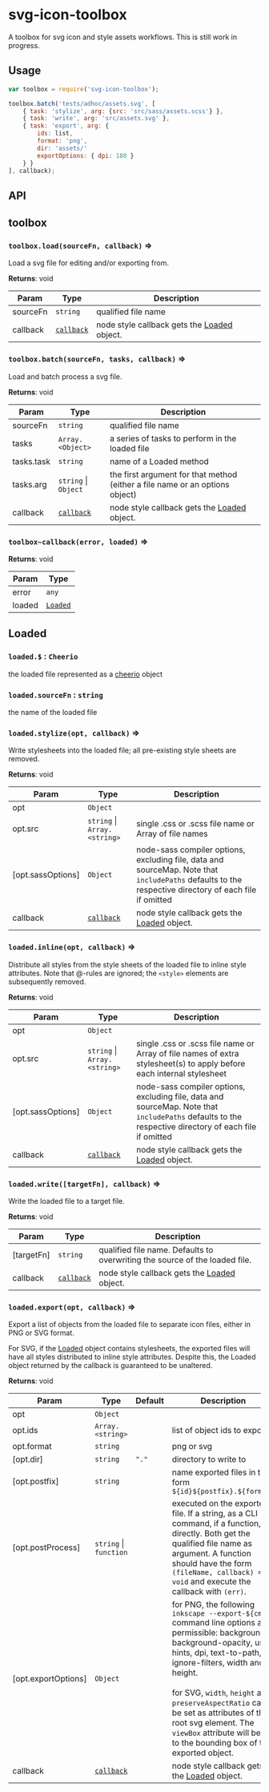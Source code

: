 # svg-icon-toolbox

A toolbox for svg icon and style assets workflows. This is still
work in progress.

## Usage

```js
var toolbox = require('svg-icon-toolbox');

toolbox.batch('tests/adhoc/assets.svg', [
    { task: 'stylize', arg: {src: 'src/sass/assets.scss'} },
    { task: 'write', arg: 'src/assets.svg' },
    { task: 'export', arg: {
        ids: list,
        format: 'png',
        dir: 'assets/'
        exportOptions: { dpi: 180 }
    } }
], callback);
```

## API

<a name="module_toolbox"></a>

## toolbox
<a name="module_toolbox.load"></a>

### `toolbox.load(sourceFn, callback)` ⇒
Load a svg file for editing and/or exporting from.

**Returns**: void  

| Param | Type | Description |
| --- | --- | --- |
| sourceFn | <code>string</code> | qualified file name |
| callback | <code>[callback](#module_toolbox..callback)</code> | node style callback gets the     [Loaded](#Loaded) object. |

<a name="module_toolbox.batch"></a>

### `toolbox.batch(sourceFn, tasks, callback)` ⇒
Load and batch process a svg file.

**Returns**: void  

| Param | Type | Description |
| --- | --- | --- |
| sourceFn | <code>string</code> | qualified file name |
| tasks | <code>Array.&lt;Object&gt;</code> | a series of tasks to perform in the loaded file |
| tasks.task | <code>string</code> | name of a Loaded method |
| tasks.arg | <code>string</code> &#124; <code>Object</code> | the first argument for that method (either a     file name or an options object) |
| callback | <code>[callback](#module_toolbox..callback)</code> | node style callback gets the     [Loaded](#Loaded) object. |

<a name="module_toolbox..callback"></a>

### `toolbox~callback(error, loaded)` ⇒
**Returns**: void  

| Param | Type |
| --- | --- |
| error | <code>any</code> | 
| loaded | <code>[Loaded](#Loaded)</code> | 

<a name="Loaded"></a>

## Loaded
<a name="Loaded+$"></a>

### `loaded.$` : <code>Cheerio</code>
the loaded file represented as a
[cheerio](https://github.com/cheeriojs/cheerio) object

<a name="Loaded+sourceFn"></a>

### `loaded.sourceFn` : <code>string</code>
the name of the loaded file

<a name="Loaded+stylize"></a>

### `loaded.stylize(opt, callback)` ⇒
Write stylesheets into the loaded file; all pre-existing style sheets are removed.

**Returns**: void  

| Param | Type | Description |
| --- | --- | --- |
| opt | <code>Object</code> |  |
| opt.src | <code>string</code> &#124; <code>Array.&lt;string&gt;</code> | single .css or .scss file name or Array of file names |
| [opt.sassOptions] | <code>Object</code> | node-sass compiler options, excluding file,     data and sourceMap. Note that `includePaths` defaults to the respective     directory of each file if omitted |
| callback | <code>[callback](#module_toolbox..callback)</code> | node style callback gets the     [Loaded](#Loaded) object. |

<a name="Loaded+inline"></a>

### `loaded.inline(opt, callback)` ⇒
Distribute all styles from the style sheets of the loaded file
to inline style attributes. Note that @-rules are ignored; the `<style>`
elements are subsequently removed.

**Returns**: void  

| Param | Type | Description |
| --- | --- | --- |
| opt | <code>Object</code> |  |
| opt.src | <code>string</code> &#124; <code>Array.&lt;string&gt;</code> | single .css or .scss file name or Array of file      names of extra stylesheet(s) to apply before each internal stylesheet |
| [opt.sassOptions] | <code>Object</code> | node-sass compiler options, excluding file,     data and sourceMap. Note that `includePaths` defaults to the respective     directory of each file if omitted |
| callback | <code>[callback](#module_toolbox..callback)</code> | node style callback gets the     [Loaded](#Loaded) object. |

<a name="Loaded+write"></a>

### `loaded.write([targetFn], callback)` ⇒
Write the loaded file to a target file.

**Returns**: void  

| Param | Type | Description |
| --- | --- | --- |
| [targetFn] | <code>string</code> | qualified file name. Defaults to overwriting     the source of the loaded file. |
| callback | <code>[callback](#module_toolbox..callback)</code> | node style callback gets the     [Loaded](#Loaded) object. |

<a name="Loaded+export"></a>

### `loaded.export(opt, callback)` ⇒
Export a list of objects from the loaded file to separate icon files, either
in PNG or SVG format.

For SVG, if the [Loaded](#Loaded) object contains stylesheets, the exported
files will have all styles distributed to inline style attributes. Despite
this, the Loaded object returned by the callback is guaranteed to be
unaltered.

**Returns**: void  

| Param | Type | Default | Description |
| --- | --- | --- | --- |
| opt | <code>Object</code> |  |  |
| opt.ids | <code>Array.&lt;string&gt;</code> |  | list of object ids to export |
| opt.format | <code>string</code> |  | png or svg |
| [opt.dir] | <code>string</code> | <code>&quot;.&quot;</code> | directory to write to |
| [opt.postfix] | <code>string</code> |  | name exported files in the form     `${id}${postfix}.${format}` |
| [opt.postProcess] | <code>string</code> &#124; <code>function</code> |  | executed on the     exported file. If a string, as a CLI command, if a function, directly.     Both get the qualified file name as argument. A function should have     the form `(fileName, callback) => void` and execute the callback with     `(err)`. |
| [opt.exportOptions] | <code>Object</code> |  | for PNG, the following `inkscape --export-${cmd}` command line options       are permissible: background, background-opacity, use-hints, dpi,       text-to-path, ignore-filters, width and height.<br/><br/>     for SVG, `width`, `height` and `preserveAspectRatio` can be set as attributes       of the root svg element. The `viewBox` attribute will be set to the bounding       box of the exported object. |
| callback | <code>[callback](#module_toolbox..callback)</code> |  | node style callback gets the     [Loaded](#Loaded) object. |


